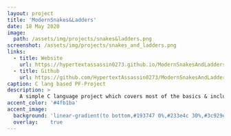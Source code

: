 ```yaml
---
layout: project
title: 'ModernSnakes&Ladders'
date: 18 May 2020
image:  
  path: /assets/img/projects/snakes&ladders.png
screenshot: /assets/img/projects/snakes_and_ladders.png
links:
  - title: Website
    url: https://hypertextassassin0273.github.io/ModernSnakesAndLadders-PF_Project
  - title: Github
    url: https://github.com/HypertextAssassin0273/ModernSnakesAndLadders-PF_Project
caption: C lang based PF-Project
description: >
    A simple C language project which covers most of the basics & includes some unique features, using DevC++.<br>
accent_color: '#4fb1ba'
accent_image:
  background: 'linear-gradient(to bottom,#193747 0%,#233e4c 30%,#3c929e 50%,#d5d5d4 70%,#cdccc8 100%)'
  overlay:    true
---
```

